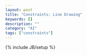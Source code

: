 ```yaml
---
layout: post
title: "Constraints: Line Drawing"
keywords: []
description: ""
category: "AI"
tags: ["constraints"]
---
```

{% include JB/setup %}

